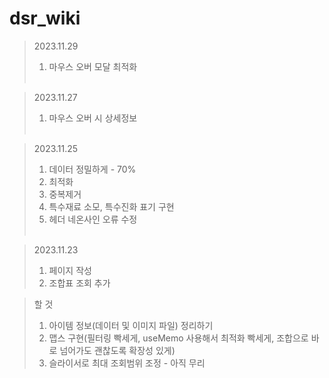 # dsr_wiki

> 2023.11.29
> 1. 마우스 오버 모달 최적화<br><br>

> 2023.11.27
> 1. 마우스 오버 시 상세정보<br><br>

> 2023.11.25
> 1. 데이터 정밀하게 - 70%
> 2. 최적화
> 3. 중복제거
> 4. 특수재료 소모, 특수진화 표기 구현
> 5. 헤더 네온사인 오류 수정<br><br>

> 2023.11.23
> 1. 페이지 작성
> 2. 조합표 조회 추가<br>

> 할 것
> 1. 아이템 정보(데이터 및 이미지 파일) 정리하기
> 2. 맵스 구현(필터링 빡세게, useMemo 사용해서 최적화 빡세게, 조합으로 바로 넘어가도 괜찮도록 확장성 있게)
> 3. 슬라이서로 최대 조회범위 조정 - 아직 무리<br>